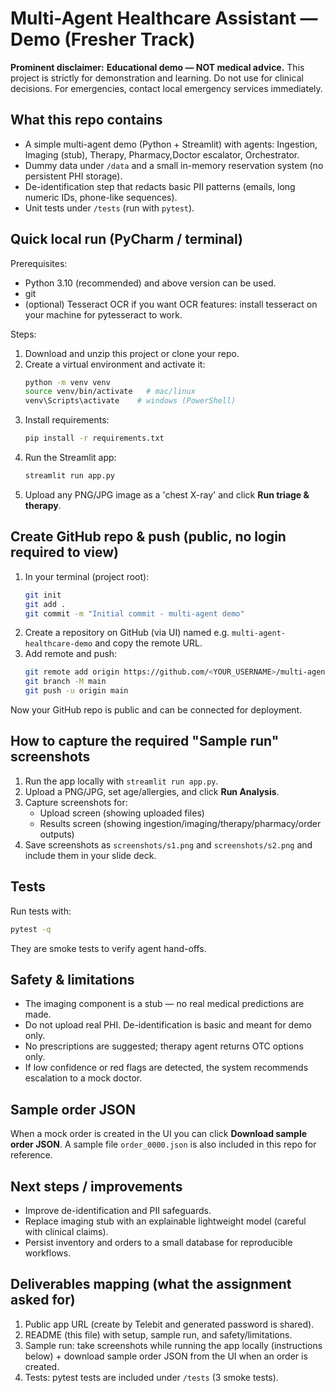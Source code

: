 # Multi-Agent Healthcare Assistant — Demo (Fresher Track)

**Prominent disclaimer:** **Educational demo — NOT medical advice.** This project is strictly for demonstration and learning. Do not use for clinical decisions. For emergencies, contact local emergency services immediately.

## What this repo contains
- A simple multi-agent demo (Python + Streamlit) with agents: Ingestion, Imaging (stub), Therapy, Pharmacy,Doctor escalator, Orchestrator.
- Dummy data under `/data` and a small in-memory reservation system (no persistent PHI storage).
- De-identification step that redacts basic PII patterns (emails, long numeric IDs, phone-like sequences).
- Unit tests under `/tests` (run with `pytest`).

## Quick local run (PyCharm / terminal)
Prerequisites:
- Python 3.10 (recommended) and above version can be used.
- git
- (optional) Tesseract OCR if you want OCR features: install tesseract on your machine for pytesseract to work.

Steps:
1. Download and unzip this project or clone your repo.
2. Create a virtual environment and activate it:
   ```bash
   python -m venv venv
   source venv/bin/activate   # mac/linux
   venv\Scripts\activate    # windows (PowerShell)
   ```
3. Install requirements:
   ```bash
   pip install -r requirements.txt
   ```
4. Run the Streamlit app:
   ```bash
   streamlit run app.py
   ```
5. Upload any PNG/JPG image as a 'chest X-ray' and click **Run triage & therapy**.

## Create GitHub repo & push (public, no login required to view)
1. In your terminal (project root):
   ```bash
   git init
   git add .
   git commit -m "Initial commit - multi-agent demo"
   ```
2. Create a repository on GitHub (via UI) named e.g. `multi-agent-healthcare-demo` and copy the remote URL.
3. Add remote and push:
   ```bash
   git remote add origin https://github.com/<YOUR_USERNAME>/multi-agent-healthcare-demo.git
   git branch -M main
   git push -u origin main
   ```
Now your GitHub repo is public and can be connected for deployment.

## How to capture the required "Sample run" screenshots
1. Run the app locally with `streamlit run app.py`.
2. Upload a PNG/JPG, set age/allergies, and click **Run Analysis**.
3. Capture screenshots for:
   - Upload screen (showing uploaded files)
   - Results screen (showing ingestion/imaging/therapy/pharmacy/order outputs)
4. Save screenshots as `screenshots/s1.png` and `screenshots/s2.png` and include them in your slide deck.

## Tests
Run tests with:
```bash
pytest -q
```
They are smoke tests to verify agent hand-offs.

## Safety & limitations
- The imaging component is a stub — no real medical predictions are made.
- Do not upload real PHI. De-identification is basic and meant for demo only.
- No prescriptions are suggested; therapy agent returns OTC options only.
- If low confidence or red flags are detected, the system recommends escalation to a mock doctor.

## Sample order JSON
When a mock order is created in the UI you can click **Download sample order JSON**. A sample file `order_0000.json` is also included in this repo for reference.

## Next steps / improvements
- Improve de-identification and PII safeguards.
- Replace imaging stub with an explainable lightweight model (careful with clinical claims).
- Persist inventory and orders to a small database for reproducible workflows.

## Deliverables mapping (what the assignment asked for)
1. Public app URL (create by Telebit and generated password is shared).
2. README (this file) with setup, sample run, and safety/limitations.
3. Sample run: take screenshots while running the app locally (instructions below) + download sample order JSON from the UI when an order is created.
4. Tests: pytest tests are included under `/tests` (3 smoke tests).
